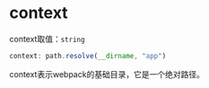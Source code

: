 # context

context取值：`string`

```js
context: path.resolve(__dirname, "app")
```

context表示webpack的基础目录，它是一个绝对路径。

